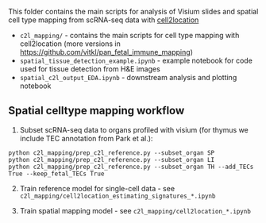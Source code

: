 This folder contains the main scripts for analysis of Visium slides and spatial cell type mapping from scRNA-seq data with [cell2location](https://cell2location.readthedocs.io/en/latest/)

- `c2l_mapping/` - contains the main scripts for cell type mapping with cell2location (more versions in https://github.com/vitkl/pan_fetal_immune_mapping)
- `spatial_tissue_detection_example.ipynb` - example notebook for code used for tissue detection from H&E images
- `spatial_c2l_output_EDA.ipynb` - downstream analysis and plotting notebook

## Spatial celltype mapping workflow

1. Subset scRNA-seq data to organs profiled with visium (for thymus we include TEC annotation from Park et al.):
```
python c2l_mapping/prep_c2l_reference.py --subset_organ SP
python c2l_mapping/prep_c2l_reference.py --subset_organ LI
python c2l_mapping/prep_c2l_reference.py --subset_organ TH --add_TECs True --keep_fetal_TECs True
```

2. Train reference model for single-cell data - see `c2l_mapping/cell2location_estimating_signatures_*.ipynb`

3. Train spatial mapping model - see ``c2l_mapping/cell2location_*.ipynb``


